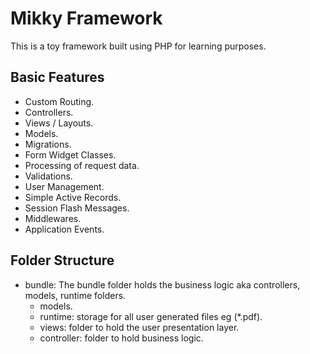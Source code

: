 # Mikky Framework
This is a toy framework built using PHP for learning purposes.

## Basic Features
- Custom Routing.
- Controllers.
- Views / Layouts.
- Models.
- Migrations.
- Form Widget Classes.
- Processing of request data.
- Validations.
- User Management.
- Simple Active Records.
- Session Flash Messages.
- Middlewares.
- Application Events.


## Folder Structure
-   bundle: The bundle folder holds the business logic aka controllers, models, runtime folders.
    - models.
    - runtime: storage for all user generated files eg (*.pdf).
    - views: folder to hold the user presentation layer.
    - controller: folder to hold business logic.